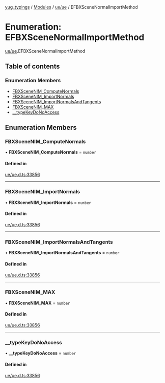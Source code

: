 [yug_typings](../README.md) / [Modules](../modules.md) / [ue/ue](../modules/ue_ue.md) / EFBXSceneNormalImportMethod

# Enumeration: EFBXSceneNormalImportMethod

[ue/ue](../modules/ue_ue.md).EFBXSceneNormalImportMethod

## Table of contents

### Enumeration Members

- [FBXSceneNIM\_ComputeNormals](ue_ue.EFBXSceneNormalImportMethod.md#fbxscenenim_computenormals)
- [FBXSceneNIM\_ImportNormals](ue_ue.EFBXSceneNormalImportMethod.md#fbxscenenim_importnormals)
- [FBXSceneNIM\_ImportNormalsAndTangents](ue_ue.EFBXSceneNormalImportMethod.md#fbxscenenim_importnormalsandtangents)
- [FBXSceneNIM\_MAX](ue_ue.EFBXSceneNormalImportMethod.md#fbxscenenim_max)
- [\_\_typeKeyDoNoAccess](ue_ue.EFBXSceneNormalImportMethod.md#__typekeydonoaccess)

## Enumeration Members

### FBXSceneNIM\_ComputeNormals

• **FBXSceneNIM\_ComputeNormals** = `number`

#### Defined in

[ue/ue.d.ts:33856](https://github.com/YugMetaverse/yug_typings/blob/b7d9b19/ue/ue.d.ts#L33856)

___

### FBXSceneNIM\_ImportNormals

• **FBXSceneNIM\_ImportNormals** = `number`

#### Defined in

[ue/ue.d.ts:33856](https://github.com/YugMetaverse/yug_typings/blob/b7d9b19/ue/ue.d.ts#L33856)

___

### FBXSceneNIM\_ImportNormalsAndTangents

• **FBXSceneNIM\_ImportNormalsAndTangents** = `number`

#### Defined in

[ue/ue.d.ts:33856](https://github.com/YugMetaverse/yug_typings/blob/b7d9b19/ue/ue.d.ts#L33856)

___

### FBXSceneNIM\_MAX

• **FBXSceneNIM\_MAX** = `number`

#### Defined in

[ue/ue.d.ts:33856](https://github.com/YugMetaverse/yug_typings/blob/b7d9b19/ue/ue.d.ts#L33856)

___

### \_\_typeKeyDoNoAccess

• **\_\_typeKeyDoNoAccess** = `number`

#### Defined in

[ue/ue.d.ts:33856](https://github.com/YugMetaverse/yug_typings/blob/b7d9b19/ue/ue.d.ts#L33856)
